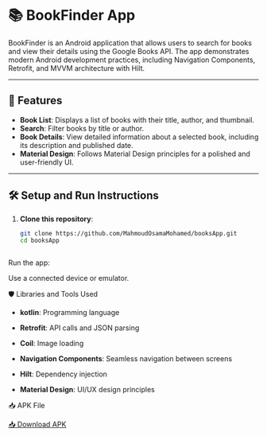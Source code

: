 # 📚 BookFinder App

BookFinder is an Android application that allows users to search for books and view their details using the Google Books API. The app demonstrates modern Android development practices, including Navigation Components, Retrofit, and MVVM architecture with Hilt.

---

## 🚀 Features

- **Book List**: Displays a list of books with their title, author, and thumbnail.
- **Search**: Filter books by title or author.
- **Book Details**: View detailed information about a selected book, including its description and published date.
- **Material Design**: Follows Material Design principles for a polished and user-friendly UI.

---

## 🛠️ Setup and Run Instructions

1. **Clone this repository**:
   ```bash
   git clone https://github.com/MahmoudOsamaMohamed/booksApp.git
   cd booksApp



Run the app:

Use a connected device or emulator.

🛡️ Libraries and Tools Used


- **kotlin**:	Programming language

- **Retrofit**:	API calls and JSON parsing

- **Coil**:	Image loading

- **Navigation Components**:	Seamless navigation between screens

- **Hilt**:	Dependency injection

- **Material Design**:	UI/UX design principles

📥 APK File

[📥 Download APK](https://drive.google.com/file/d/1K8CwMU2zxJvEJTekbTj6MkeLW0p5TWnw/view?usp=sharing)



